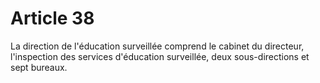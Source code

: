 # Article 38

La direction de l'éducation surveillée comprend le cabinet du directeur, l'inspection des services d'éducation surveillée, deux sous-directions et sept bureaux.
